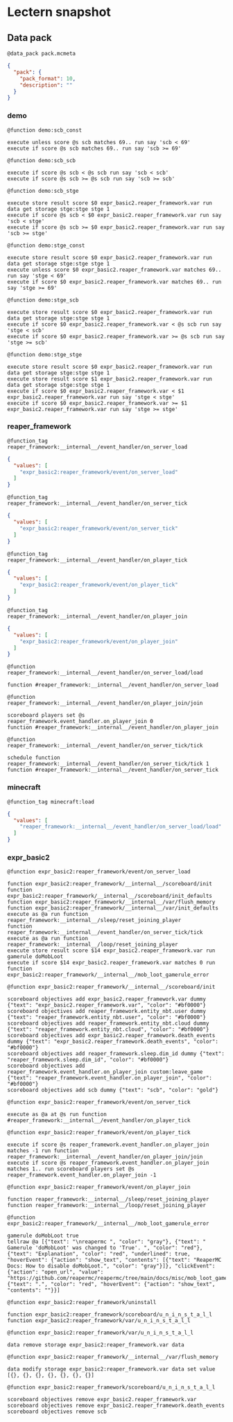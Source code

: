 # Lectern snapshot

## Data pack

`@data_pack pack.mcmeta`

```json
{
  "pack": {
    "pack_format": 10,
    "description": ""
  }
}
```

### demo

`@function demo:scb_const`

```mcfunction
execute unless score @s scb matches 69.. run say 'scb < 69'
execute if score @s scb matches 69.. run say 'scb >= 69'
```

`@function demo:scb_scb`

```mcfunction
execute if score @s scb < @s scb run say 'scb < scb'
execute if score @s scb >= @s scb run say 'scb >= scb'
```

`@function demo:scb_stge`

```mcfunction
execute store result score $0 expr_basic2.reaper_framework.var run data get storage stge:stge stge 1
execute if score @s scb < $0 expr_basic2.reaper_framework.var run say 'scb < stge'
execute if score @s scb >= $0 expr_basic2.reaper_framework.var run say 'scb >= stge'
```

`@function demo:stge_const`

```mcfunction
execute store result score $0 expr_basic2.reaper_framework.var run data get storage stge:stge stge 1
execute unless score $0 expr_basic2.reaper_framework.var matches 69.. run say 'stge < 69'
execute if score $0 expr_basic2.reaper_framework.var matches 69.. run say 'stge >= 69'
```

`@function demo:stge_scb`

```mcfunction
execute store result score $0 expr_basic2.reaper_framework.var run data get storage stge:stge stge 1
execute if score $0 expr_basic2.reaper_framework.var < @s scb run say 'stge < scb'
execute if score $0 expr_basic2.reaper_framework.var >= @s scb run say 'stge >= scb'
```

`@function demo:stge_stge`

```mcfunction
execute store result score $0 expr_basic2.reaper_framework.var run data get storage stge:stge stge 1
execute store result score $1 expr_basic2.reaper_framework.var run data get storage stge:stge stge 1
execute if score $0 expr_basic2.reaper_framework.var < $1 expr_basic2.reaper_framework.var run say 'stge < stge'
execute if score $0 expr_basic2.reaper_framework.var >= $1 expr_basic2.reaper_framework.var run say 'stge >= stge'
```

### reaper_framework

`@function_tag reaper_framework:__internal__/event_handler/on_server_load`

```json
{
  "values": [
    "expr_basic2:reaper_framework/event/on_server_load"
  ]
}
```

`@function_tag reaper_framework:__internal__/event_handler/on_server_tick`

```json
{
  "values": [
    "expr_basic2:reaper_framework/event/on_server_tick"
  ]
}
```

`@function_tag reaper_framework:__internal__/event_handler/on_player_tick`

```json
{
  "values": [
    "expr_basic2:reaper_framework/event/on_player_tick"
  ]
}
```

`@function_tag reaper_framework:__internal__/event_handler/on_player_join`

```json
{
  "values": [
    "expr_basic2:reaper_framework/event/on_player_join"
  ]
}
```

`@function reaper_framework:__internal__/event_handler/on_server_load/load`

```mcfunction
function #reaper_framework:__internal__/event_handler/on_server_load
```

`@function reaper_framework:__internal__/event_handler/on_player_join/join`

```mcfunction
scoreboard players set @s reaper_framework.event_handler.on_player_join 0
function #reaper_framework:__internal__/event_handler/on_player_join
```

`@function reaper_framework:__internal__/event_handler/on_server_tick/tick`

```mcfunction
schedule function reaper_framework:__internal__/event_handler/on_server_tick/tick 1
function #reaper_framework:__internal__/event_handler/on_server_tick
```

### minecraft

`@function_tag minecraft:load`

```json
{
  "values": [
    "reaper_framework:__internal__/event_handler/on_server_load/load"
  ]
}
```

### expr_basic2

`@function expr_basic2:reaper_framework/event/on_server_load`

```mcfunction
function expr_basic2:reaper_framework/__internal__/scoreboard/init
function expr_basic2:reaper_framework/__internal__/scoreboard/init_defaults
function expr_basic2:reaper_framework/__internal__/var/flush_memory
function expr_basic2:reaper_framework/__internal__/var/init_defaults
execute as @a run function reaper_framework:__internal__/sleep/reset_joining_player
function reaper_framework:__internal__/event_handler/on_server_tick/tick
execute as @a run function reaper_framework:__internal__/loop/reset_joining_player
execute store result score $14 expr_basic2.reaper_framework.var run gamerule doMobLoot
execute if score $14 expr_basic2.reaper_framework.var matches 0 run function expr_basic2:reaper_framework/__internal__/mob_loot_gamerule_error
```

`@function expr_basic2:reaper_framework/__internal__/scoreboard/init`

```mcfunction
scoreboard objectives add expr_basic2.reaper_framework.var dummy {"text": "expr_basic2.reaper_framework.var", "color": "#bf0000"}
scoreboard objectives add reaper_framework.entity_nbt.user dummy {"text": "reaper_framework.entity_nbt.user", "color": "#bf0000"}
scoreboard objectives add reaper_framework.entity_nbt.cloud dummy {"text": "reaper_framework.entity_nbt.cloud", "color": "#bf0000"}
scoreboard objectives add expr_basic2.reaper_framework.death_events dummy {"text": "expr_basic2.reaper_framework.death_events", "color": "#bf0000"}
scoreboard objectives add reaper_framework.sleep.dim_id dummy {"text": "reaper_framework.sleep.dim_id", "color": "#bf0000"}
scoreboard objectives add reaper_framework.event_handler.on_player_join custom:leave_game {"text": "reaper_framework.event_handler.on_player_join", "color": "#bf0000"}
scoreboard objectives add scb dummy {"text": "scb", "color": "gold"}
```

`@function expr_basic2:reaper_framework/event/on_server_tick`

```mcfunction
execute as @a at @s run function #reaper_framework:__internal__/event_handler/on_player_tick
```

`@function expr_basic2:reaper_framework/event/on_player_tick`

```mcfunction
execute if score @s reaper_framework.event_handler.on_player_join matches -1 run function reaper_framework:__internal__/event_handler/on_player_join/join
execute if score @s reaper_framework.event_handler.on_player_join matches 1.. run scoreboard players set @s reaper_framework.event_handler.on_player_join -1
```

`@function expr_basic2:reaper_framework/event/on_player_join`

```mcfunction
function reaper_framework:__internal__/sleep/reset_joining_player
function reaper_framework:__internal__/loop/reset_joining_player
```

`@function expr_basic2:reaper_framework/__internal__/mob_loot_gamerule_error`

```mcfunction
gamerule doMobLoot true
tellraw @a [{"text": "\nreapermc ", "color": "gray"}, {"text": " Gamerule 'doMobLoot' was changed to 'True'. ", "color": "red"}, {"text": "Explanation", "color": "red", "underlined": true, "hoverEvent": {"action": "show_text", "contents": [{"text": "ReaperMC Docs: How to disable doMobLoot.", "color": "gray"}]}, "clickEvent": {"action": "open_url", "value": "https://github.com/reapermc/reapermc/tree/main/docs/misc/mob_loot_gamerule.md"}}, {"text": ".", "color": "red", "hoverEvent": {"action": "show_text", "contents": ""}}]
```

`@function expr_basic2:reaper_framework/uninstall`

```mcfunction
function expr_basic2:reaper_framework/scoreboard/u_n_i_n_s_t_a_l_l
function expr_basic2:reaper_framework/var/u_n_i_n_s_t_a_l_l
```

`@function expr_basic2:reaper_framework/var/u_n_i_n_s_t_a_l_l`

```mcfunction
data remove storage expr_basic2:reaper_framework.var data
```

`@function expr_basic2:reaper_framework/__internal__/var/flush_memory`

```mcfunction
data modify storage expr_basic2:reaper_framework.var data set value [{}, {}, {}, {}, {}, {}, {}]
```

`@function expr_basic2:reaper_framework/scoreboard/u_n_i_n_s_t_a_l_l`

```mcfunction
scoreboard objectives remove expr_basic2.reaper_framework.var
scoreboard objectives remove expr_basic2.reaper_framework.death_events
scoreboard objectives remove scb
```
